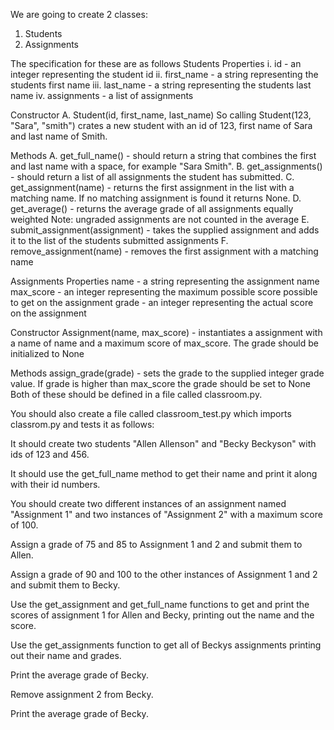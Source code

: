 We are going to create 2 classes:

1. Students
2. Assignments

The specification for these are as follows
Students
Properties
      i. id - an integer representing the student id
      ii. first_name - a string representing the students first name
      iii. last_name - a string representing the students last name
      iv. assignments - a list of assignments

Constructor
   A. Student(id, first_name, last_name)
      So calling Student(123, "Sara", "smith") crates a new student with an id of 123, first name of Sara and last name of Smith.
      
Methods
   A. get_full_name() - should return a string that combines the first and last name with a space, for example "Sara Smith".
   B. get_assignments() - should return a list of all assignments the student has submitted.
   C. get_assignment(name) - returns the first assignment in the list with a matching name. If no matching assignment is found it returns None.
   D. get_average() - returns the average grade of all assignments equally weighted
       Note: ungraded assignments are not counted in the average
   E. submit_assignment(assignment) - takes the supplied assignment and adds it to the list of the students submitted assignments
   F. remove_assignment(name) - removes the first assignment with a matching name

Assignments
Properties
name - a string representing the assignment name
max_score - an integer representing the maximum possible score possible to get on the assignment
grade - an integer representing the actual score on the assignment

Constructor
Assignment(name, max_score) - instantiates a assignment with a name of name and a maximum score of max_score. The grade should be initialized to None

Methods
assign_grade(grade) - sets the grade to the supplied integer grade value. If grade is higher than max_score the grade should be set to None
Both of these should be defined in a file called classroom.py.

You should also create a file called classroom_test.py which imports classrom.py and tests it as follows:

It should create two students "Allen Allenson" and "Becky Beckyson" with ids of 123 and 456.

It should use the get_full_name method to get their name and print it along with their id numbers.

You should create two different instances of an assignment named "Assignment 1" and two instances of "Assignment 2" with a maximum score of 100.

Assign a grade of 75 and 85 to Assignment 1 and 2 and submit them to Allen.

Assign a grade of 90 and 100 to the other instances of Assignment 1 and 2 and submit them to Becky.

Use the get_assignment and get_full_name functions to get and print the scores of assignment 1 for Allen and Becky, printing out the name and the score.

Use the get_assignments function to get all of Beckys assignments printing out their name and grades.

Print the average grade of Becky.

Remove assignment 2 from Becky.

Print the average grade of Becky.
